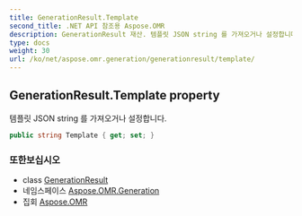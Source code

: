 ```yaml
---
title: GenerationResult.Template
second_title: .NET API 참조용 Aspose.OMR
description: GenerationResult 재산. 템플릿 JSON string 를 가져오거나 설정합니다.
type: docs
weight: 30
url: /ko/net/aspose.omr.generation/generationresult/template/
---
```

## GenerationResult.Template property

템플릿 JSON string 를 가져오거나 설정합니다.

```csharp
public string Template { get; set; }
```

### 또한보십시오

* class [GenerationResult](../)
* 네임스페이스 [Aspose.OMR.Generation](../../generationresult/)
* 집회 [Aspose.OMR](../../../)


